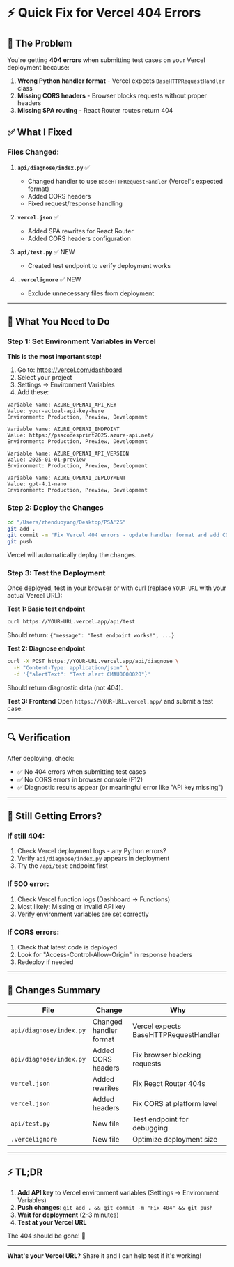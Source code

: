 # ⚡ Quick Fix for Vercel 404 Errors

## 🐛 The Problem

You're getting **404 errors** when submitting test cases on your Vercel deployment because:

1. **Wrong Python handler format** - Vercel expects `BaseHTTPRequestHandler` class
2. **Missing CORS headers** - Browser blocks requests without proper headers
3. **Missing SPA routing** - React Router routes return 404

## ✅ What I Fixed

### Files Changed:

1. **`api/diagnose/index.py`** ✅
   - Changed handler to use `BaseHTTPRequestHandler` (Vercel's expected format)
   - Added CORS headers
   - Fixed request/response handling

2. **`vercel.json`** ✅
   - Added SPA rewrites for React Router
   - Added CORS headers configuration

3. **`api/test.py`** ✅ NEW
   - Created test endpoint to verify deployment works

4. **`.vercelignore`** ✅ NEW
   - Exclude unnecessary files from deployment

---

## 🚀 What You Need to Do

### Step 1: Set Environment Variables in Vercel

**This is the most important step!**

1. Go to: https://vercel.com/dashboard
2. Select your project
3. Settings → Environment Variables
4. Add these:

```
Variable Name: AZURE_OPENAI_API_KEY
Value: your-actual-api-key-here
Environment: Production, Preview, Development

Variable Name: AZURE_OPENAI_ENDPOINT
Value: https://psacodesprint2025.azure-api.net/
Environment: Production, Preview, Development

Variable Name: AZURE_OPENAI_API_VERSION
Value: 2025-01-01-preview
Environment: Production, Preview, Development

Variable Name: AZURE_OPENAI_DEPLOYMENT
Value: gpt-4.1-nano
Environment: Production, Preview, Development
```

### Step 2: Deploy the Changes

```bash
cd "/Users/zhenduoyang/Desktop/PSA'25"
git add .
git commit -m "Fix Vercel 404 errors - update handler format and add CORS"
git push
```

Vercel will automatically deploy the changes.

### Step 3: Test the Deployment

Once deployed, test in your browser or with curl (replace `YOUR-URL` with your actual Vercel URL):

**Test 1: Basic test endpoint**
```bash
curl https://YOUR-URL.vercel.app/api/test
```
Should return: `{"message": "Test endpoint works!", ...}`

**Test 2: Diagnose endpoint**
```bash
curl -X POST https://YOUR-URL.vercel.app/api/diagnose \
  -H "Content-Type: application/json" \
  -d '{"alertText": "Test alert CMAU0000020"}'
```
Should return diagnostic data (not 404).

**Test 3: Frontend**
Open `https://YOUR-URL.vercel.app/` and submit a test case.

---

## 🔍 Verification

After deploying, check:

- ✅ No 404 errors when submitting test cases
- ✅ No CORS errors in browser console (F12)
- ✅ Diagnostic results appear (or meaningful error like "API key missing")

---

## 🐛 Still Getting Errors?

### If still 404:
1. Check Vercel deployment logs - any Python errors?
2. Verify `api/diagnose/index.py` appears in deployment
3. Try the `/api/test` endpoint first

### If 500 error:
1. Check Vercel function logs (Dashboard → Functions)
2. Most likely: Missing or invalid API key
3. Verify environment variables are set correctly

### If CORS errors:
1. Check that latest code is deployed
2. Look for "Access-Control-Allow-Origin" in response headers
3. Redeploy if needed

---

## 📝 Changes Summary

| File | Change | Why |
|------|--------|-----|
| `api/diagnose/index.py` | Changed handler format | Vercel expects BaseHTTPRequestHandler |
| `api/diagnose/index.py` | Added CORS headers | Fix browser blocking requests |
| `vercel.json` | Added rewrites | Fix React Router 404s |
| `vercel.json` | Added headers | Fix CORS at platform level |
| `api/test.py` | New file | Test endpoint for debugging |
| `.vercelignore` | New file | Optimize deployment size |

---

## ⚡ TL;DR

1. **Add API key** to Vercel environment variables (Settings → Environment Variables)
2. **Push changes**: `git add . && git commit -m "Fix 404" && git push`
3. **Wait for deployment** (2-3 minutes)
4. **Test at your Vercel URL**

The 404 should be gone! 🎉

---

**What's your Vercel URL?** Share it and I can help test if it's working!

